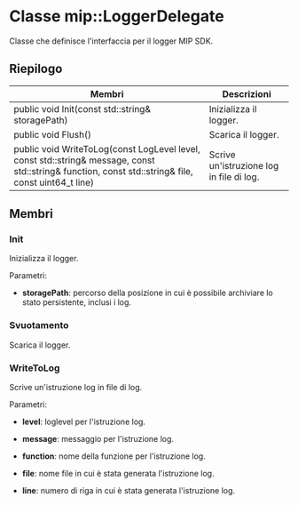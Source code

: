 # <a name="class-miploggerdelegate"></a>Classe mip::LoggerDelegate 
Classe che definisce l'interfaccia per il logger MIP SDK.
  
## <a name="summary"></a>Riepilogo
 Membri                        | Descrizioni                                
--------------------------------|---------------------------------------------
 public void Init(const std::string& storagePath)  |  Inizializza il logger.
 public void Flush()  |  Scarica il logger.
 public void WriteToLog(const LogLevel level, const std::string& message, const std::string& function, const std::string& file, const uint64_t line)  |  Scrive un'istruzione log in file di log.
  
## <a name="members"></a>Membri
  
### <a name="init"></a>Init
Inizializza il logger.

Parametri:  
* **storagePath**: percorso della posizione in cui è possibile archiviare lo stato persistente, inclusi i log.


  
### <a name="flush"></a>Svuotamento
Scarica il logger.
  
### <a name="writetolog"></a>WriteToLog
Scrive un'istruzione log in file di log.

Parametri:  
* **level**: loglevel per l'istruzione log. 


* **message**: messaggio per l'istruzione log. 


* **function**: nome della funzione per l'istruzione log. 


* **file**: nome file in cui è stata generata l'istruzione log. 


* **line**: numero di riga in cui è stata generata l'istruzione log.

